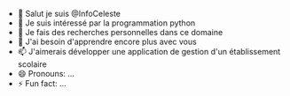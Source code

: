 - 👋 Salut je suis @InfoCeleste
- 👀 Je suis intéressé par la programmation python
- 🌱 Je fais des recherches personnelles dans ce domaine 
- 💞️ J'ai besoin d'apprendre encore plus avec vous
- 📫 J'aimerais développer une application de gestion d'un établissement scolaire 
- 😄 Pronouns: ...
- ⚡ Fun fact: ...

<!---
InfoCeleste/InfoCeleste is a ✨ special ✨ repository because its `README.md` (this file) appears on your GitHub profile.
You can click the Preview link to take a look at your changes.
--->
